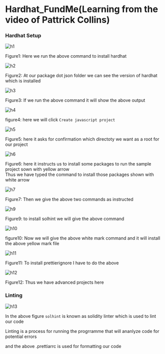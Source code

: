 # Hardhat_FundMe(Learning from the video of Pattrick Collins)

### Hardhat Setup

![h1](https://github.com/C191068/Ali_Khatami_Hardhat1/assets/89090776/4fcd03b3-15a3-4815-8c52-48e6e8cec05e)

Figure1: Here we run the above command to install hardhat <br>

![h2](https://github.com/C191068/Ali_Khatami_Hardhat1/assets/89090776/51f6002f-5039-48af-8728-55e7bb3e653b)

Figure2: At our package dot json folder we can see the version of hardhat which is installed <br>

![h3](https://github.com/C191068/Ali_Khatami_Hardhat1/assets/89090776/f919cf84-f8c1-4132-91de-fd5c7621eb7e)

Figure3: If we run the above command it will show the above output

![h4](https://github.com/C191068/Ali_Khatami_Hardhat1/assets/89090776/4b143ade-2765-47b2-bf2d-6bef952d1eab)

figure4: here we will click ```Create javascript project``` <br>

![h5](https://github.com/C191068/Ali_Khatami_Hardhat1/assets/89090776/e0afa713-cec8-4844-9d7a-592a7aca0bef)

Figure5: here it asks for confirmation which directoty we want as a root for our project <br>


![h6](https://github.com/C191068/Ali_Khatami_Hardhat1/assets/89090776/d34a0f93-7af5-4815-91d1-030898ac61bc)

Figure6: here it instructs us to install some packages to run the sample project sown with yellow arrow <br>
Thus we have typed the command to install those packages shown with white arrow <br>

![h7](https://github.com/C191068/Ali_Khatami_Hardhat1/assets/89090776/af01dca7-d55e-4b64-82c7-d85efdad17d8)

Figure7: Then we give the above two commands as instructed <br>





![h9](https://github.com/C191068/Ali_Khatami_Hardhat1/assets/89090776/8c27e25b-fe98-4b1e-8504-423fa0c84896)

Figure9: to install solhint we will give the above command <br>

![h10](https://github.com/C191068/Ali_Khatami_Hardhat1/assets/89090776/b2b4d25f-1f70-4fbf-8ea0-b4961d4d9f0a)

figure10: Now we will give the above white mark command and it will install the above yellow mark file <br>

![h11](https://github.com/C191068/Ali_Khatami_Hardhat1/assets/89090776/a10c9d31-0143-4a19-96b5-d40ced660aad)

Figure11: To install prettierignore I have to do the above <br>

![h12](https://github.com/C191068/Ali_Khatami_Hardhat1/assets/89090776/761aa332-1464-4fdc-8698-f74fd07ae2ba)

Figure12: Thus we have advanced projects here <br>


### Linting


![h13](https://github.com/C191068/Ali_Khatami_Hardhat1/assets/89090776/03d9ac29-ddd3-4890-a8e7-e5fdf732b16f)

In the above figure ```solhint``` is known as solidity linter which is used to lint our code <br>

Linting is a process for running the progrramme that will ananlyze code for potential errors <br>

and the above .prettiarrc is used for formatting our code 

